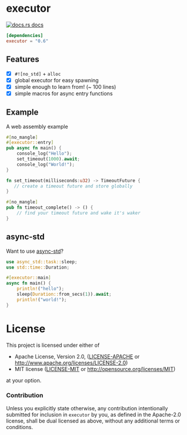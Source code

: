 # executor

<a href="https://docs.rs/executor"><img src="https://img.shields.io/badge/docs-latest-blue.svg?style=flat-square" alt="docs.rs docs" /></a>

```toml
[dependencies]
executor = "0.6"
```
## Features
- [x] `#![no_std]` + `alloc`
- [x] global executor for easy spawning
- [x] simple enough to learn from! (~ 100 lines)
- [x] simple macros for async entry functions

## Example

A web assembly example

```rust
#[no_mangle]
#[executor::entry]
pub async fn main() {
    console_log("Hello");
    set_timeout(1000).await;
    console_log("World!");
}

fn set_timeout(milliseconds:u32) -> TimeoutFuture {
   // create a timeout future and store globally
}

#[no_mangle]
pub fn timeout_complete() -> () {
    // find your timeout future and wake it's waker
}
```

## async-std

Want to use [async-std](https://async.rs/)?

```rust
use async_std::task::sleep;
use std::time::Duration;

#[executor::main]
async fn main() {
    println!("hello");
    sleep(Duration::from_secs(1)).await;
    println!("world!");
}
```

# License

This project is licensed under either of

 * Apache License, Version 2.0, ([LICENSE-APACHE](LICENSE-APACHE) or
   http://www.apache.org/licenses/LICENSE-2.0)
 * MIT license ([LICENSE-MIT](LICENSE-MIT) or
   http://opensource.org/licenses/MIT)

at your option.

### Contribution

Unless you explicitly state otherwise, any contribution intentionally submitted
for inclusion in `executor` by you, as defined in the Apache-2.0 license, shall be
dual licensed as above, without any additional terms or conditions.

